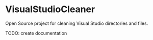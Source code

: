 VisualStudioCleaner
===================

Open Source project for cleaning Visual Studio directories and files.

TODO: create documentation
